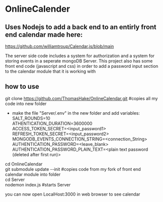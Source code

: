 # OnlineCalender

## Uses Nodejs to add a back end to an entirly front end calendar made here:
https://github.com/williamtroup/Calendar.js/blob/main

The server side code includes a system for authorization and a system for storing events in a seperate mongoDB Server. 
This project also has some front end code (javascript and css) in order to add a password input section to the calendar module that it is working with


## how to use 
git clone https://github.com/ThomasHake/OnlineCalendar.git		#copies all my code into new folder  
  
* make the file "Server/.env" in the new folder and add variables:  
SALT_ROUNDS=10  
ATHENTICATION_DURATION=3600000  
ACCESS_TOKEN_SECRET=<input_password1>  
REFRESH_TOKEN_SECRET=<input_password2>  
MONGODB_EVENTS_CONNECTION_STRING=<connection_String>  
AUTHENTICATION_PASSWORD=<leave_blank>  
AUTHENTICATION_PASSWORD_PLAIN_TEXT=<plain text password (deleted after first run)>  
  
cd OnlineCalendar  
git submodule update --init  		#copies code from my fork of front end calendar module into folder  
cd Server  
nodemon index.js				#starts Server  
  
you can now open LocalHost:3000 in web browser to see calendar  



